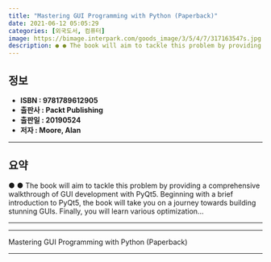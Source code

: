 ```yaml
---
title: "Mastering GUI Programming with Python (Paperback)"
date: 2021-06-12 05:05:29
categories: [외국도서, 컴퓨터]
image: https://bimage.interpark.com/goods_image/3/5/4/7/317163547s.jpg
description: ● ● The book will aim to tackle this problem by providing a comprehensive walkthrough of GUI development with PyQt5. Beginning with a brief introduction to Py
---
```


## **정보**

- **ISBN : 9781789612905**
- **출판사 : Packt Publishing**
- **출판일 : 20190524**
- **저자 : Moore, Alan**

------



## **요약**

●  ●  The book will aim to tackle this problem by providing a comprehensive walkthrough of GUI development with PyQt5. Beginning with a brief introduction to PyQt5, the book will take you on a journey towards building stunning GUIs. Finally, you will learn various optimization... 

------



------


Mastering GUI Programming with Python (Paperback) 

------


